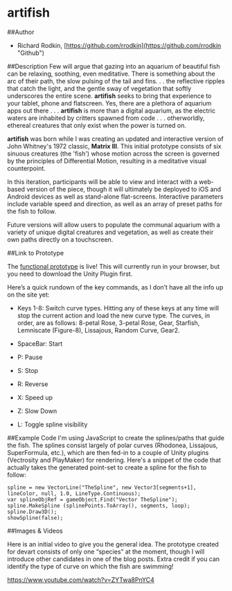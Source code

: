 # artifish

##Author
- Richard Rodkin, [https://github.com/rrodkin](https://github.com/rrodkin "Github")


##Description
Few will argue that gazing into an aquarium of beautiful fish can be relaxing, soothing, even meditative.  There is something about the arc of their path, the slow pulsing of the tail and fins. . . the reflective ripples that catch the light, and the gentle sway of vegetation that softly underscores the entire scene.  **artifish** seeks to bring that experience to your tablet, phone and flatscreen.  Yes, there are a plethora of aquarium apps out there . . .  **artifish** is more than a digital aquarium, as the electric waters are inhabited by critters spawned from code . . . otherworldly, ethereal creatures that only exist when the power is turned on.

**artifish** was born while I was creating an updated and interactive version of John Whitney's 1972 classic, **Matrix III**. This initial prototype consists of six sinuous creatures (the 'fish') whose motion across the screen is governed by the principles of Differential Motion, resulting in a meditative visual counterpoint.

In this iteration, participants will be able to view and interact with a web-based version of the piece, though it will ultimately be deployed to iOS and Android devices as well as stand-alone flat-screens.  Interactive parameters include variable speed and direction, as well as an array of preset paths for the fish to follow.

Future versions will allow users to populate the communal aquarium with a variety of unique digital creatures and vegetation, as well as create their own paths directly on a touchscreen.

##Link to Prototype

The <a href=“http://artifish.memeticarts.com”>functional prototype</a> is live!  This will currently run in your browser, but you need to download the Unity Plugin first. 

Here’s a quick rundown of the key commands, as I don’t have all the info up on the site yet:

- Keys 1-8: Switch curve types.  Hitting any of these keys at any time will stop the current action and load the  new curve type.  The curves, in order, are as follows: 8-petal Rose, 3-petal Rose, Gear, Starfish, Lemniscate (Figure-8), Lissajous, Random Curve, Gear2.

- SpaceBar: Start

- P: Pause

- S: Stop

- R: Reverse

- X: Speed up

- Z: Slow Down

- L: Toggle spline visibility


##Example Code
I'm using JavaScript to create the splines/paths that guide the fish.  The splines consist largely of polar curves (Rhodonea, Lissajous, SuperFormula, etc.), which are then fed-in to a couple of Unity plugins (Vectrosity and PlayMaker) for rendering.  Here's a snippet of the code that actually takes the generated point-set to create a spline for the fish to follow: 

```
spline = new VectorLine("TheSpline", new Vector3[segments+1], lineColor, null, 1.0, LineType.Continuous);
var splineObjRef = gameObject.Find("Vector TheSpline");
spline.MakeSpline (splinePoints.ToArray(), segments, loop);
spline.Draw3D();
showSpline(false);
```


##Images & Videos

Here is an initial video to give you the general idea.  The prototype created for devart consists of only one “species” at the moment, though I will introduce other candidates in one of the blog posts. Extra credit if you can identify the type of curve on which the fish are swimming!

https://www.youtube.com/watch?v=ZYTwa8PnYC4

